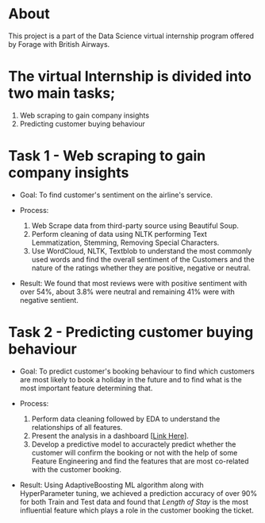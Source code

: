 # About

This project is a part of the Data Science virtual internship program offered by Forage with British Airways.

# The virtual Internship is divided into two main tasks;
1. Web scraping to gain company insights
2. Predicting customer buying behaviour

# Task 1 - Web scraping to gain company insights

- Goal: To find customer's sentiment on the airline's service.

- Process:
  1. Web Scrape data from third-party source using Beautiful Soup.
  2. Perform cleaning of data using NLTK performing Text Lemmatization, Stemming, Removing Special Characters.
  3. Use WordCloud, NLTK, Textblob to understand the most commonly used words and find the overall sentiment of the Customers and the nature of the ratings whether they are positive, negative or neutral.

- Result: We found that most reviews were with positive sentiment with over 54%, about 3.8% were neutral and remaining 41% were with negative sentient.

# Task 2 - Predicting customer buying behaviour

- Goal: To predict customer's booking behaviour to find which customers are most likely to book a holiday in the future and to find what is the most important feature determining that.

- Process:
  1. Perform data cleaning followed by EDA to understand the relationships of all features.
  2. Present the analysis in a dashboard [[Link Here](https://public.tableau.com/app/profile/bruno.maria7382/viz/BA_Forage/Dashboard1?publish=yes)].
  3. Develop a predictive model to accuractely predict whether the customer will confirm the booking or not with the help of some Feature Engineering and find the features that are most co-related with the customer booking.

- Result: Using AdaptiveBoosting ML algorithm along with HyperParameter tuning, we achieved a prediction accuracy of over 90% for both Train and Test data and found that *Length of Stay* is the most influential feature which plays a role in the customer booking the ticket.
